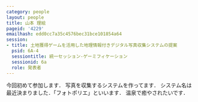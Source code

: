 ```yaml
---
category: people
layout: people
title: 山本 理絵
pageid: '4229'
emailhash: edd0cc7a35c4576bec31bce101854a64
session:
- title: 土地獲得ゲームを活用した地理情報付きデジタル写真収集システムの提案
  psid: 6A-4
  sessiontitle: 統一セッション-ゲーミフィケーション
  sessionid: 6a
  role: 発表者
---
```

今回初めて参加します．
写真を収集するシステムを作ってます．
システム名は最近決まりました．「フォトポリエ」といいます．
温泉で癒やされたいです．